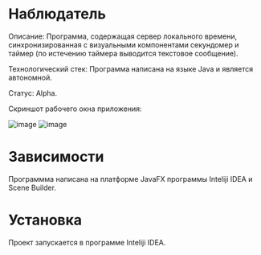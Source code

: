 # Наблюдатель

Описание: Программа, содержащая сервер локального времени, синхронизированная с визуальными компонентами секундомер и таймер (по истечению таймера выводится текстовое сообщение).

Технологический стек: Программа написана на языке Java и является автономной.

Статус: Alpha.

Скриншот рабочего окна приложения:

![image](https://user-images.githubusercontent.com/114078428/209230358-4ea2bbbf-228c-43e2-9131-e4034cabe025.png)
![image](https://user-images.githubusercontent.com/114078428/209230411-c9563157-e632-4f54-b867-ecad03d1fb28.png)

# Зависимости
Программма написана на платформе JavaFX программы Inteliji IDEA и Scene Builder.

# Установка
Проект запускается в программе Inteliji IDEA.
